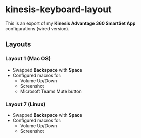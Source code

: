# kinesis-keyboard-layout

This is an export of my **Kinesis Advantage 360 SmartSet App** configurations (wired version).

## Layouts

### Layout 1 (Mac OS)
- Swapped **Backspace** with **Space**
- Configured macros for:
  - Volume Up/Down
  - Screenshot
  - Microsoft Teams Mute button

### Layout 7 (Linux)
- Swapped **Backspace** with **Space**
- Configured macros for:
  - Volume Up/Down
  - Screenshot
